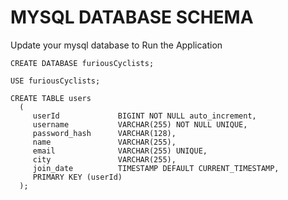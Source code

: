 

# MYSQL DATABASE SCHEMA

Update your mysql database to Run the Application

```
CREATE DATABASE furiousCyclists;

USE furiousCyclists;

CREATE TABLE users
  (
     userId             BIGINT NOT NULL auto_increment,
     username           VARCHAR(255) NOT NULL UNIQUE,
     password_hash      VARCHAR(128),
     name               VARCHAR(255),
     email              VARCHAR(255) UNIQUE,
     city               VARCHAR(255),
     join_date          TIMESTAMP DEFAULT CURRENT_TIMESTAMP,
     PRIMARY KEY (userId)
  );
